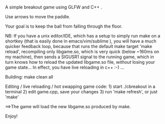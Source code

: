 A simple breakout game using GLFW and C++ .

Use arrows to move the paddle. 

Your goal is to keep the ball from falling through the floor.

NB: If you have a unix editor/IDE, which has a setup to simply run 
make on a shortkey (that is easily done in emacs/vim/sublime ),
you will have a much quicker feedback loop, because that runs the 
default make target 'make reload', recompiling only libgame.so, 
which is very quick (below ~160ms on my machine), then sends 
a SIGUSR1 signal to the running game, which in turn knows how 
to reload the updated libgame.so file, *without* losing your 
game state... In effect, you have live reloading in c++ :-) ...

Building:
	make clean all

Editing / live reloading / hot swapping game code:
	1) start ./cbreakout in a terminal
  2) edit game.cpp, save your changes
  3) run 'make refresh', or just 'make'
  
==>The game will load the new libgame.so produced by make.

Enjoy!
